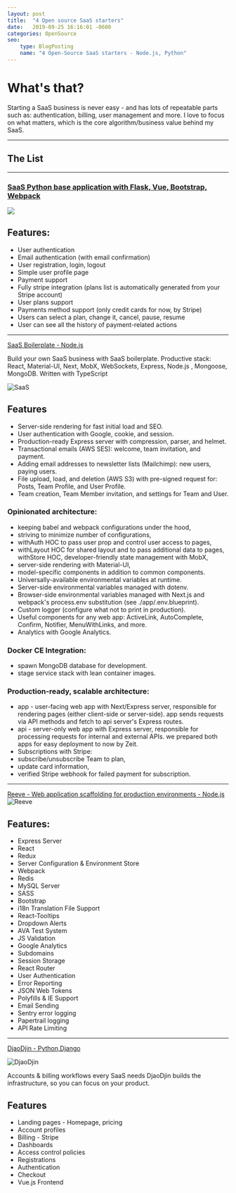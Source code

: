 ```yaml
---
layout: post
title:  "4 Open source SaaS starters"
date:   2019-09-25 16:16:01 -0600
categories: OpenSource
seo:
    type: BlogPosting
    name: "4 Open-Source SaaS starters - Node.js, Python"
---
```



# What's that?

Starting a SaaS business is never easy - and has lots of repeatable parts such as: authentication, billing, user management and more.
I love to focus on what matters, which is the core algorithm/business value behind my SaaS.

*****


## The List


*****

### [SaaS Python base application with Flask, Vue, Bootstrap, Webpack](https://github.com/CaravelKit/saas-base)

![](https://camo.githubusercontent.com/af9a824546eade6f687340387b254a0079812585/68747470733a2f2f73616173696465612e696f2f7374617469632f696d616765732f6c6f67696e2e706e67)

## Features:
* User authentication
* Email authentication (with email confirmation)
* User registration, login, logout
* Simple user profile page
* Payment support
* Fully stripe integration (plans list is automatically generated from your Stripe account)
* User plans support
* Payments method support (only credit cards for now, by Stripe)
* Users can select a plan, change it, cancel, pause, resume
* User can see all the history of payment-related actions

*****

[SaaS Boilerplate - Node.js](https://github.com/async-labs/saas)

Build your own SaaS business with SaaS boilerplate. Productive stack: React, Material-UI, Next, MobX, WebSockets, Express, Node.js , Mongoose, MongoDB. Written with TypeScript

![SaaS](https://user-images.githubusercontent.com/26158226/61417514-2891dd00-a8ac-11e9-97d4-53944fe8f897.png)
## Features

* Server-side rendering for fast initial load and SEO.
* User authentication with Google, cookie, and session.
* Production-ready Express server with compression, parser, and helmet.
* Transactional emails (AWS SES): welcome, team invitation, and payment.
* Adding email addresses to newsletter lists (Mailchimp): new users, paying users.
* File upload, load, and deletion (AWS S3) with pre-signed request for: Posts, Team Profile, and User Profile.
* Team creation, Team Member invitation, and settings for Team and User.
### Opinionated architecture:
* keeping babel and webpack configurations under the hood,
* striving to minimize number of configurations,
* withAuth HOC to pass user prop and control user access to pages,
* withLayout HOC for shared layout and to pass additional data to pages,
withStore HOC, developer-friendly state management with MobX,
* server-side rendering with Material-UI,
* model-specific components in addition to common components.
* Universally-available environmental variables at runtime.
* Server-side environmental variables managed with dotenv.
* Browser-side environmental variables managed with Next.js and webpack's process.env substitution (see ./app/.env.blueprint).
* Custom logger (configure what not to print in production).
* Useful components for any web app: ActiveLink, AutoComplete, Confirm, Notifier, MenuWithLinks, and more.
* Analytics with Google Analytics.
### Docker CE Integration:
* spawn MongoDB database for development.
* stage service stack with lean container images.
### Production-ready, scalable architecture:
* app - user-facing web app with Next/Express server, responsible for rendering pages (either client-side or server-side). app sends requests via API methods and fetch to api server's Express routes.
* api - server-only web app with Express server, responsible for processing requests for internal and external APIs.
we prepared both apps for easy deployment to now by Zeit.
* Subscriptions with Stripe:
* subscribe/unsubscribe Team to plan,
* update card information,
* verified Stripe webhook for failed payment for subscription.

*****

[Reeve - Web application scaffolding for production environments - Node.js](https://github.com/peterjoseph/Reeve)
![Reeve](https://camo.githubusercontent.com/c00d4ecc25c22f3baff93f6cc100e5988d259a00/68747470733a2f2f692e696d6775722e636f6d2f633663596d536c2e706e67)


## Features:
* Express Server
* React
* Redux
* Server Configuration & Environment Store
* Webpack
* Redis
* MySQL Server
* SASS
* Bootstrap
* i18n Translation File Support
* React-Tooltips
* Dropdown Alerts
* AVA Test System
* JS Validation
* Google Analytics
* Subdomains
* Session Storage
* React Router
* User Authentication
* Error Reporting
* JSON Web Tokens
* Polyfills & IE Support
* Email Sending
* Sentry error logging
* Papertrail logging
* API Rate Limiting


*****

[DjaoDjin - Python,Django](https://github.com/djaodjin/djaoapp)

![DjaoDjin](https://djaodjin.com/static/img/og-image.png)

Accounts & billing workflows every SaaS needs
DjaoDjin builds the infrastructure, so you can focus on your product.

## Features
* Landing pages - Homepage, pricing
* Account profiles
* Billing - Stripe
* Dashboards 
* Access control policies
* Registrations
* Authentication
* Checkout
* Vue.js Frontend
